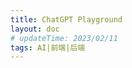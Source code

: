 ```yaml
---
title: ChatGPT Playground
layout: doc
# updateTime: 2023/02/11
tags: AI|前端|后端
---
```


<script setup>
import OpenAI from '../.vitepress/components/OpenAI.vue'
</script>

<Suspense>
    <OpenAI />
</Suspense>
